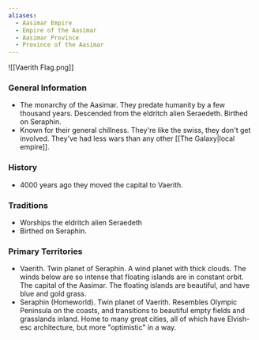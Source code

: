 ```yaml
---
aliases:
  - Aasimar Empire
  - Empire of the Aasimar
  - Aasimar Province
  - Province of the Aasimar
---
```

![[Vaerith Flag.png]]

### General Information
- The monarchy of the Aasimar. They predate humanity by a few thousand years. Descended from the eldritch alien Seraedeth. Birthed on Seraphin. 
- Known for their general chillness. They're like the swiss, they don't get involved. They've had less wars than any other [[The Galaxy|local empire]]. 
### History
- 4000 years ago they moved the capital to Vaerith. 

### Traditions
- Worships the eldritch alien Seraedeth
- Birthed on Seraphin. 
### Primary Territories
- Vaerith. Twin planet of Seraphin. A wind planet with thick clouds. The winds below are so intense that floating islands are in constant orbit. The capital of the Aasimar. The floating islands are beautiful, and have blue and gold grass. 
- Seraphin (Homeworld). Twin planet of Vaerith. Resembles Olympic Peninsula on the coasts, and transitions to beautiful empty fields and grasslands inland. Home to many great cities, all of which have Elvish-esc architecture, but more "optimistic" in a way.